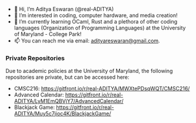 - 👋 Hi, I’m Aditya Eswaran (@real-ADITYA)
- 👀 I’m interested in coding, computer hardware, and media creation!
- 🌱 I’m currently learning OCaml, Rust and a plethora of other coding languages (Organization of Programming Languages) at the University of Maryland - College Park!
- 📫 You can reach me via email: adityareswaran@gmail.com.

### Private Repositories
Due to academic policies at the University of Maryland, the following repositories are private, but can be accessed here:
- CMSC216: https://gitfront.io/r/real-ADITYA/MWXtePDsqWQT/CMSC216/
- Advanced Calendar: https://gitfront.io/r/real-ADITYA/LyM1EmQBVjY7/AdvancedCalendar/
- Blackjack Game: https://gitfront.io/r/real-ADITYA/Muy5c7jioc4K/BlackjackGame/

<!---
real-ADITYA/real-ADITYA is a ✨ special ✨ repository because its `README.md` (this file) appears on your GitHub profile.
You can click the Preview link to take a look at your changes.
--->
